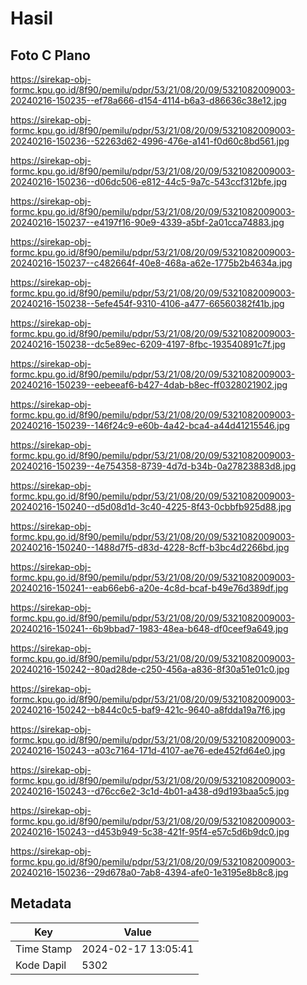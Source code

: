 # Hasil

## Foto C Plano

https://sirekap-obj-formc.kpu.go.id/8f90/pemilu/pdpr/53/21/08/20/09/5321082009003-20240216-150235--ef78a666-d154-4114-b6a3-d86636c38e12.jpg

https://sirekap-obj-formc.kpu.go.id/8f90/pemilu/pdpr/53/21/08/20/09/5321082009003-20240216-150236--52263d62-4996-476e-a141-f0d60c8bd561.jpg

https://sirekap-obj-formc.kpu.go.id/8f90/pemilu/pdpr/53/21/08/20/09/5321082009003-20240216-150236--d06dc506-e812-44c5-9a7c-543ccf312bfe.jpg

https://sirekap-obj-formc.kpu.go.id/8f90/pemilu/pdpr/53/21/08/20/09/5321082009003-20240216-150237--e4197f16-90e9-4339-a5bf-2a01cca74883.jpg

https://sirekap-obj-formc.kpu.go.id/8f90/pemilu/pdpr/53/21/08/20/09/5321082009003-20240216-150237--c482664f-40e8-468a-a62e-1775b2b4634a.jpg

https://sirekap-obj-formc.kpu.go.id/8f90/pemilu/pdpr/53/21/08/20/09/5321082009003-20240216-150238--5efe454f-9310-4106-a477-66560382f41b.jpg

https://sirekap-obj-formc.kpu.go.id/8f90/pemilu/pdpr/53/21/08/20/09/5321082009003-20240216-150238--dc5e89ec-6209-4197-8fbc-193540891c7f.jpg

https://sirekap-obj-formc.kpu.go.id/8f90/pemilu/pdpr/53/21/08/20/09/5321082009003-20240216-150239--eebeeaf6-b427-4dab-b8ec-ff0328021902.jpg

https://sirekap-obj-formc.kpu.go.id/8f90/pemilu/pdpr/53/21/08/20/09/5321082009003-20240216-150239--146f24c9-e60b-4a42-bca4-a44d41215546.jpg

https://sirekap-obj-formc.kpu.go.id/8f90/pemilu/pdpr/53/21/08/20/09/5321082009003-20240216-150239--4e754358-8739-4d7d-b34b-0a27823883d8.jpg

https://sirekap-obj-formc.kpu.go.id/8f90/pemilu/pdpr/53/21/08/20/09/5321082009003-20240216-150240--d5d08d1d-3c40-4225-8f43-0cbbfb925d88.jpg

https://sirekap-obj-formc.kpu.go.id/8f90/pemilu/pdpr/53/21/08/20/09/5321082009003-20240216-150240--1488d7f5-d83d-4228-8cff-b3bc4d2266bd.jpg

https://sirekap-obj-formc.kpu.go.id/8f90/pemilu/pdpr/53/21/08/20/09/5321082009003-20240216-150241--eab66eb6-a20e-4c8d-bcaf-b49e76d389df.jpg

https://sirekap-obj-formc.kpu.go.id/8f90/pemilu/pdpr/53/21/08/20/09/5321082009003-20240216-150241--6b9bbad7-1983-48ea-b648-df0ceef9a649.jpg

https://sirekap-obj-formc.kpu.go.id/8f90/pemilu/pdpr/53/21/08/20/09/5321082009003-20240216-150242--80ad28de-c250-456a-a836-8f30a51e01c0.jpg

https://sirekap-obj-formc.kpu.go.id/8f90/pemilu/pdpr/53/21/08/20/09/5321082009003-20240216-150242--b844c0c5-baf9-421c-9640-a8fdda19a7f6.jpg

https://sirekap-obj-formc.kpu.go.id/8f90/pemilu/pdpr/53/21/08/20/09/5321082009003-20240216-150243--a03c7164-171d-4107-ae76-ede452fd64e0.jpg

https://sirekap-obj-formc.kpu.go.id/8f90/pemilu/pdpr/53/21/08/20/09/5321082009003-20240216-150243--d76cc6e2-3c1d-4b01-a438-d9d193baa5c5.jpg

https://sirekap-obj-formc.kpu.go.id/8f90/pemilu/pdpr/53/21/08/20/09/5321082009003-20240216-150243--d453b949-5c38-421f-95f4-e57c5d6b9dc0.jpg

https://sirekap-obj-formc.kpu.go.id/8f90/pemilu/pdpr/53/21/08/20/09/5321082009003-20240216-150236--29d678a0-7ab8-4394-afe0-1e3195e8b8c8.jpg


## Metadata

| Key        | Value               |
| ---------- | ------------------- |
| Time Stamp | 2024-02-17 13:05:41 |
| Kode Dapil | 5302                |



